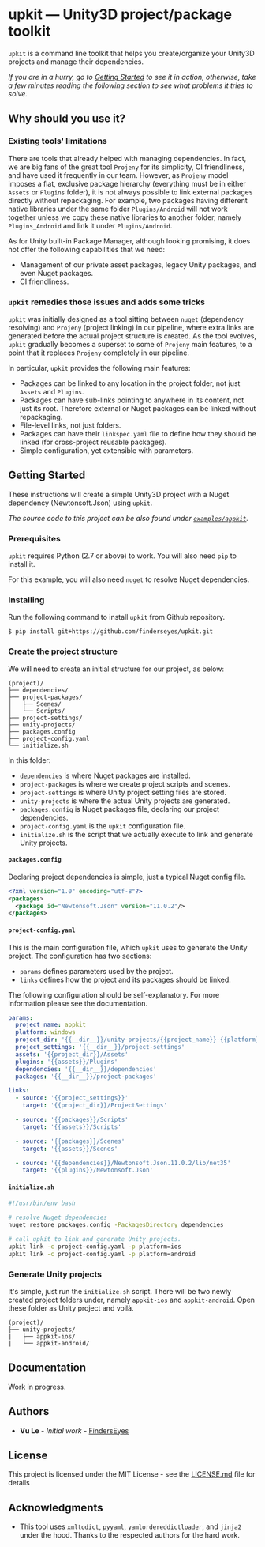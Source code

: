 # upkit &mdash; Unity3D project/package toolkit

`upkit` is a command line toolkit that helps you create/organize your Unity3D projects and manage their dependencies. 

_If you are in a hurry, go to [Getting Started](##getting-tarted) to see it in action, otherwise, take a few minutes reading the following section to see what problems it tries to solve._

## Why should you use it? 

### Existing tools' limitations

There are tools that already helped with managing dependencies. In fact, we are big fans of the great tool `Projeny` for its simplicity, CI friendliness, and have used it frequently in our team. However, as `Projeny` model imposes a flat, exclusive package hierarchy (everything must be in either `Assets` or `Plugins` folder), it is not always possible to link external packages directly without repackaging. For example, two packages having different native libraries under the same folder `Plugins/Android` will not work together unless we copy these native libraries to another folder, namely `Plugins_Android` and link it under `Plugins/Android`. 

As for Unity built-in Package Manager, although looking promising, it does not offer the following capabilities that we need:
* Management of our private asset packages, legacy Unity packages, and even Nuget packages.
* CI friendliness. 

### `upkit` remedies those issues and adds some tricks

`upkit` was initially designed as a tool sitting between `nuget` (dependency resolving) and `Projeny` (project linking) in our pipeline, where extra links are generated before the actual project structure is created. As the tool evolves, `upkit` gradually becomes a superset to some of `Projeny` main features, to a point that it replaces `Projeny` completely in our pipeline.

In particular, `upkit` provides the following main features:
* Packages can be linked to any location in the project folder, not just `Assets` and `Plugins`.
* Packages can have sub-links pointing to anywhere in its content, not just its root. Therefore external or Nuget packages can be linked without repackaging.
* File-level links, not just folders.
* Packages can have their `linkspec.yaml` file to define how they should be linked (for cross-project reusable packages).
* Simple configuration, yet extensible with parameters.


## Getting Started

These instructions will create a simple Unity3D project with a Nuget dependency (Newtonsoft.Json) using `upkit`.

_The source code to this project can be also found under [`examples/appkit`](#https://github.com/finderseyes/upkit/tree/develop/examples/appkit)._

### Prerequisites

`upkit` requires Python (2.7 or above) to work. You will also need `pip` to install it.

For this example, you will also need `nuget` to resolve Nuget dependencies.

### Installing
Run the following command to install `upkit` from Github repository.

```
$ pip install git+https://github.com/finderseyes/upkit.git
```

### Create the project structure

We will need to create an initial structure for our project, as below: 

```
(project)/
├── dependencies/
├── project-packages/
│   ├── Scenes/
│   └── Scripts/
├── project-settings/
├── unity-projects/
├── packages.config
├── project-config.yaml
└── initialize.sh
```
In this folder:
* `dependencies` is where Nuget packages are installed.
* `project-packages` is where we create project scripts and scenes.
* `project-settings` is where Unity project setting files are stored. 
* `unity-projects` is where the actual Unity projects are generated.
* `packages.config` is Nuget packages file, declaring our project dependencies.
* `project-config.yaml` is the `upkit` configuration file. 
* `initialize.sh` is the script that we actually execute to link and generate Unity projects.

#### `packages.config`
Declaring project dependencies is simple, just a typical Nuget config file.
```xml
<?xml version="1.0" encoding="utf-8"?>
<packages>
  <package id="Newtonsoft.Json" version="11.0.2"/> 
</packages>
```

#### `project-config.yaml`
This is the main configuration file, which `upkit` uses to generate the Unity project. The configuration has two sections:
* `params` defines parameters used by the project. 
* `links` defines how the project and its packages should be linked. 

The following configuration should be self-explanatory. For more information please see the documentation.

```yaml
params:
  project_name: appkit
  platform: windows
  project_dir: '{{__dir__}}/unity-projects/{{project_name}}-{{platform}}'
  project_settings: '{{__dir__}}/project-settings'
  assets: '{{project_dir}}/Assets'
  plugins: '{{assets}}/Plugins'
  dependencies: '{{__dir__}}/dependencies'
  packages: '{{__dir__}}/project-packages'

links:
  - source: '{{project_settings}}'
    target: '{{project_dir}}/ProjectSettings'

  - source: '{{packages}}/Scripts'
    target: '{{assets}}/Scripts'

  - source: '{{packages}}/Scenes'
    target: '{{assets}}/Scenes'

  - source: '{{dependencies}}/Newtonsoft.Json.11.0.2/lib/net35'
    target: '{{plugins}}/Newtonsoft.Json'
```

#### `initialize.sh`
```bash
#!/usr/bin/env bash

# resolve Nuget dependencies
nuget restore packages.config -PackagesDirectory dependencies

# call upkit to link and generate Unity projects.
upkit link -c project-config.yaml -p platform=ios
upkit link -c project-config.yaml -p platform=android
```

### Generate Unity projects
It's simple, just run the `initialize.sh` script. There will be two newly created project folders under, namely `appkit-ios` and `appkit-android`. Open these folder as Unity project and voilà. 
```
(project)/
├── unity-projects/
|   ├── appkit-ios/
|   └── appkit-android/
```

## Documentation

Work in progress.

## Authors

* **Vu Le** - *Initial work* - [FindersEyes](https://github.com/finderseyes)

## License

This project is licensed under the MIT License - see the [LICENSE.md](LICENSE.md) file for details

## Acknowledgments

* This tool uses `xmltodict`, `pyyaml`, `yamlordereddictloader`, and `jinja2` under the hood. Thanks to the respected authors for the hard work.
